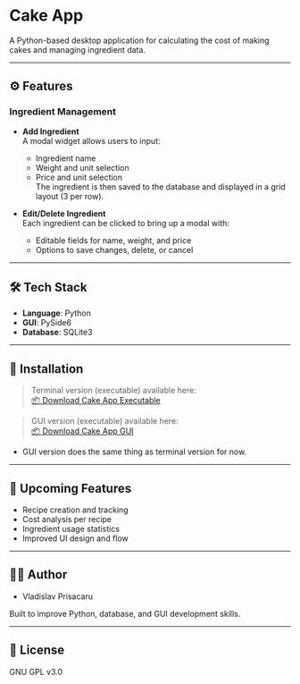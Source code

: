# Cake App

A Python-based desktop application for calculating the cost of making cakes and managing ingredient data.

---

## ⚙️ Features

### Ingredient Management
- **Add Ingredient**  
  A modal widget allows users to input:
  - Ingredient name
  - Weight and unit selection
  - Price and unit selection  
  The ingredient is then saved to the database and displayed in a grid layout (3 per row).

- **Edit/Delete Ingredient**  
  Each ingredient can be clicked to bring up a modal with:
  - Editable fields for name, weight, and price
  - Options to save changes, delete, or cancel

---

## 🛠 Tech Stack

- **Language**: Python  
- **GUI**: PySide6  
- **Database**: SQLite3

---

## 🚀 Installation

> Terminal version (executable) available here:  
[📦 Download Cake App Executable](https://drive.google.com/file/d/1wmmj5-bn6ViDAVXRtwLqfamjhM5LxGS_/view?usp=drive_link)

> GUI version (executable) available here:    
[📦 Download Cake App GUI](https://github.com/VladislavPrisacaru/Cake-App/releases/tag/v1.0.0/Cake-App.exe)

- GUI version does the same thing as terminal version for now.

---

## 🔮 Upcoming Features

- Recipe creation and tracking  
- Cost analysis per recipe  
- Ingredient usage statistics  
- Improved UI design and flow

---

## 👨‍💻 Author

- Vladislav Prisacaru

Built to improve Python, database, and GUI development skills.

---

## 📄 License

GNU GPL v3.0
